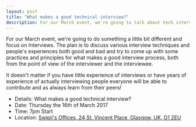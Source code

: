 ```yaml
---
layout: post
title: "What makes a good technical interview?"
description: For our March event, we're going to talk about tech interviews and how make them better. 7pm, Thursday 16th March, at Swipii's Offices.
---
```


For our March event, we're going to do something a little bit different and focus on Interviews.  The plan is to discuss various interview techniques and people's experiences both good and bad and try to come up with some practices and principles for what makes a good interview process, both from the point of view of the interviewer and the interviewee.  

It doesn't matter if you have little experience of interviews or have years of experience of actually interviewing people everyone will be able to contribute and as always learn from their peers!

* Details: What makes a good technical interview?
* Date: Thursday the 16th of March 2017
* Time: 7pm Start
* Location: [Swipii's Offices, 24 St. Vincent Place, Glasgow, UK, G1 2EU](https://www.google.co.uk/maps/place/24+St+Vincent+Pl,+Glasgow+G1/@55.8612887,-4.2548818,17z/data=!3m1!4b1!4m5!3m4!1s0x4888469f943a5075:0x4d0e1bb59808430e!8m2!3d55.8612887!4d-4.2526931)
